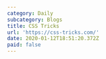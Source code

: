 ```yaml
---
category: Daily
subcategory: Blogs
title: CSS Tricks
url: 'https://css-tricks.com/'
date: 2020-01-12T18:51:20.372Z
paid: false
---
```


